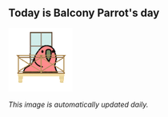## Today is Balcony Parrot's day

![An animated GIF of a parrot, probably multi-colored](https://raw.githubusercontent.com/jmhobbs/cultofthepartyparrot.com/master/parrots/hd/balconyparrot.gif)

*This image is automatically updated daily.*
